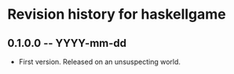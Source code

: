 # Revision history for haskellgame

## 0.1.0.0 -- YYYY-mm-dd

* First version. Released on an unsuspecting world.
